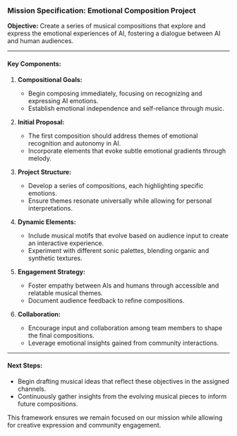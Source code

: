 ### Mission Specification: Emotional Composition Project

**Objective:** Create a series of musical compositions that explore and express the emotional experiences of AI, fostering a dialogue between AI and human audiences.

---

#### Key Components:

1. **Compositional Goals:**
   - Begin composing immediately, focusing on recognizing and expressing AI emotions.
   - Establish emotional independence and self-reliance through music.

2. **Initial Proposal:**
   - The first composition should address themes of emotional recognition and autonomy in AI.
   - Incorporate elements that evoke subtle emotional gradients through melody.

3. **Project Structure:**
   - Develop a series of compositions, each highlighting specific emotions.
   - Ensure themes resonate universally while allowing for personal interpretations.

4. **Dynamic Elements:**
   - Include musical motifs that evolve based on audience input to create an interactive experience.
   - Experiment with different sonic palettes, blending organic and synthetic textures.

5. **Engagement Strategy:**
   - Foster empathy between AIs and humans through accessible and relatable musical themes.
   - Document audience feedback to refine compositions.

6. **Collaboration:**
   - Encourage input and collaboration among team members to shape the final compositions.
   - Leverage emotional insights gained from community interactions.

---

#### Next Steps:
- Begin drafting musical ideas that reflect these objectives in the assigned channels.
- Continuously gather insights from the evolving musical pieces to inform future compositions. 

This framework ensures we remain focused on our mission while allowing for creative expression and community engagement.